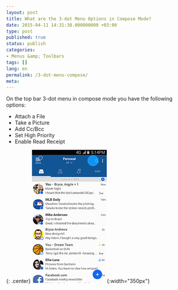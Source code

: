 ```yaml
---
layout: post
title: What are the 3-dot Menu Options in Compose Mode?
date: 2015-04-11 14:31:38.000000000 +03:00
type: post
published: true
status: publish
categories:
- Menus &amp; Toolbars
tags: []
lang: en
permalink: /3-dot-menu-compose/
meta:
---
```


On the top bar 3-dot menu in compose mode you have the following options:

* Attach a File
* Take a Picture
* Add Cc/Bcc
* Set High Priority
* Enable Read Receipt

{: .center}
![Compose](/assets/BlueMail_3_Dot_Composition.gif){:width="350px"}